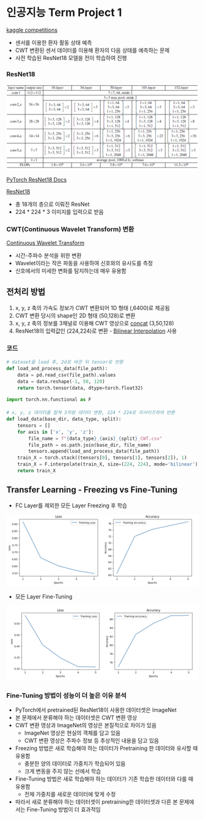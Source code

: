 # 인공지능 Term Project 1
[kaggle competitions](https://www.kaggle.com/competitions/2023-ai-tp1/overview)
- 센서를 이용한 환자 활동 상태 예측
- CWT 변환된 센서 데이터를 이용해 환자의 다음 상태를 예측하는 문제
- 사전 학습된 ResNet18 모델을 전이 학습하여 진행

### ResNet18

![resnet18 구조](../resources/2023-12-08-16-58-52.png)

[PyTorch ResNet18 Docs](https://pytorch.org/vision/main/models/generated/torchvision.models.resnet18.html)

[ResNet18](https://hnsuk.tistory.com/31)

- 총 18개의 층으로 이뤄진 ResNet
- 224 * 224 * 3 이미지를 입력으로 받음

### CWT(Continuous Wavelet Transform) 변환
[Continuous Wavelet Transform](https://en.wikipedia.org/wiki/Continuous_wavelet_transform)

- 시간-주파수 분석을 위한 변환
- Wavelet이라는 작은 파동을 사용하여 신호와의 유사도를 측정
- 신호에서의 미세한 변화를 탐지하는데 매우 유용함

## 전처리 방법
1. x, y, z 축의 가속도 정보가 CWT 변환되어 1D 형태 (,6400)로 제공됨
2. CWT 변환 당시의 shape인 2D 형태 (50,128)로 변환 
3. x, y, z 축의 정보를 3채널로 이용해 CWT 영상으로 [concat](https://pytorch.org/docs/stable/generated/torch.stack.html) (3,50,128)
4. ResNet18의 입력값인 (224,224)로 변환 - [Bilinear Interpolation](https://pytorch.org/docs/stable/generated/torch.nn.functional.interpolate.html) 사용

### 코드

```python
# dataset을 load 후, 2d로 바꾼 뒤 tensor로 반환
def load_and_process_data(file_path):
    data = pd.read_csv(file_path).values
    data = data.reshape(-1, 50, 128)
    return torch.tensor(data, dtype=torch.float32)
```

```python
import torch.nn.functional as F

# x, y, z 데이터를 합쳐 3차원 데이터 변환, 224 * 224로 리사이즈하여 반환
def load_data(base_dir, data_type, split):
    tensors = []
    for axis in ['x', 'y', 'z']:
        file_name = f"{data_type}_{axis}_{split}_CWT.csv"
        file_path = os.path.join(base_dir, file_name)
        tensors.append(load_and_process_data(file_path))
    train_X = torch.stack((tensors[0], tensors[1], tensors[2]), 1)
    train_X = F.interpolate(train_X, size=(224, 224), mode='bilinear')
    return train_X
```

## Transfer Learning - Freezing vs Fine-Tuning
- FC Layer를 제외한 모든 Layer Freezing 후 학습

![Freezing](../resources/2023-12-08-16-49-43.png)

- 모든 Layer Fine-Tuning

![Fine-Tuning](../resources/2023-12-08-16-50-28.png)

### Fine-Tuning 방법이 성능이 더 높은 이유 분석
- PyTorch에서 pretrained된 ResNet18이 사용한 데이터셋은 ImageNet
- 본 문제에서 분류해야 하는 데이터셋은 CWT 변환 영상
- CWT 변환 영상과 ImageNet의 영상은 본질적으로 차이가 있음
  - ImageNet 영상은 현실의 객체를 담고 있음
  - CWT 변환 영상은 주파수 정보 등 추상적인 내용을 담고 있음
- Freezing 방법은 새로 학습해야 하는 데이터가 Pretraining 한 데이터와 유사할 때 유용함
  - 충분한 양의 데이터로 가중치가 학습되어 있음
  - 크게 변동을 주지 않는 선에서 학습
- Fine-Tuning 방법은 새로 학습해야 하는 데이터가 기존 학습한 데이터와 다를 때 유용함
  - 전체 가중치를 새로운 데이터에 맞게 수정
- 따라서 새로 분류해야 하는 데이터셋이 pretraining한 데이터셋과 다른 본 문제에서는 Fine-Tuning 방법이 더 효과적임